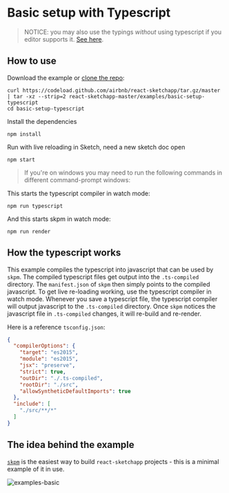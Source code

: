 # Basic setup with Typescript

> NOTICE: you may also use the typings *without* using typescript if you editor supports it. [See here](../docs/guides/community-provided-tooling.md).

## How to use
Download the example or [clone the repo](http://github.com/airbnb/react-sketchapp):
```
curl https://codeload.github.com/airbnb/react-sketchapp/tar.gz/master | tar -xz --strip=2 react-sketchapp-master/examples/basic-setup-typescript
cd basic-setup-typescript
```

Install the dependencies
```
npm install
```

Run with live reloading in Sketch, need a new sketch doc open
```
npm start
```

> If you're on windows you may need to run the following commands in different command-prompt windows:

This starts the typescript compiler in watch mode:

```
npm run typescript
```

And this starts skpm in watch mode:

```
npm run render
```

## How the typescript works

This example compiles the typescript into javascript that can be used by `skpm`. The compiled typescript files get output into the `.ts-compiled` directory. The `manifest.json` of `skpm` then simply points to the compiled javascript. To get live re-loading working, use the typescript compiler in watch mode. Whenever you save a typescript file, the typescript compiler will output javascript to the `.ts-compiled` directory. Once `skpm` notices the javascript file in `.ts-compiled` changes, it will re-build and re-render.

Here is a reference `tsconfig.json`:

```json
{
  "compilerOptions": {
    "target": "es2015",
    "module": "es2015",
    "jsx": "preserve",
    "strict": true,
    "outDir": "./.ts-compiled",
    "rootDir": "./src",
    "allowSyntheticDefaultImports": true
  },
  "include": [
    "./src/**/*"
  ]
}
```

## The idea behind the example

[`skpm`](https://github.com/sketch-pm/skpm) is the easiest way to build `react-sketchapp` projects - this is a minimal example of it in use.

![examples-basic](https://cloud.githubusercontent.com/assets/591643/24778192/1f0684ec-1ade-11e7-866b-b11bb60ac109.png)

